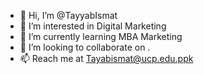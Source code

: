 - 👋 Hi, I’m @TayyabIsmat
- 👀 I’m interested in Digital Marketing
- 🌱 I’m currently learning MBA Marketing
- 💞️ I’m looking to collaborate on .
- 📫 Reach me at Tayabismat@ucp.edu.ppk

<!---
TayyabIsmat/TayyabIsmat is a ✨ special ✨ repository because its `README.md` (this file) appears on your GitHub profile.
You can click the Preview link to take a look at your changes.
--->
